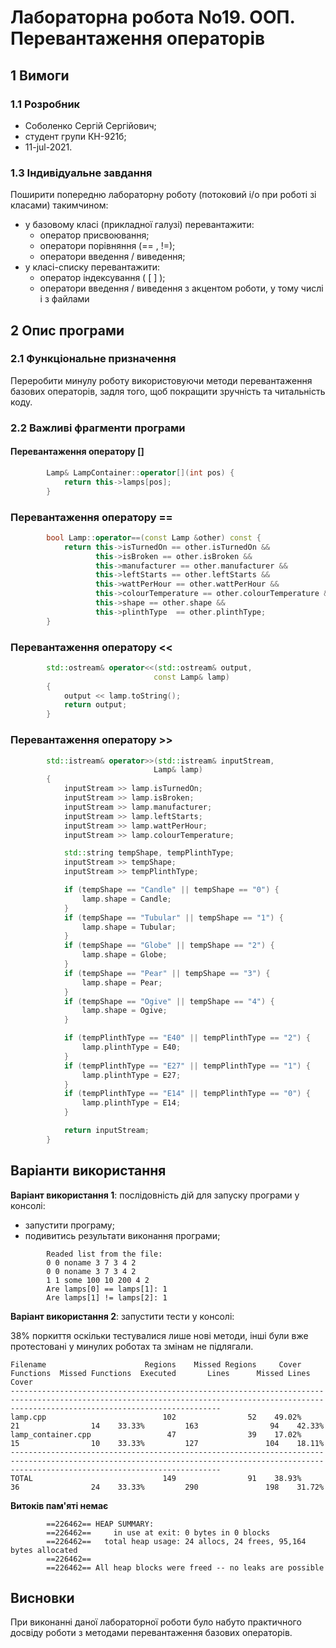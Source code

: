 # Лабораторна робота No19. ООП. Перевантаження операторів

## 1 Вимоги

### 1.1 Розробник

* Соболенко Cергій Сергійович;
* студент групи КН-921б;
* 11-jul-2021.

### 1.3 Індивідуальне завдання

Поширити попередню лабораторну роботу (потоковий i/o при роботі зі класами) такимчином:
- у базовому класі (прикладної галузі) перевантажити:
    - оператор присвоювання;
    - оператори порівняння (== , !=);
    - оператори введення / виведення;
- у класі-списку перевантажити:
    - оператор індексування ( [ ] );
    - оператори введення / виведення з акцентом роботи, у тому числі і з файлами

## 2 Опис програми

### 2.1 Функціональне призначення

Переробити минулу роботу використовуючи методи перевантаження базових операторів, задля того, щоб покращити зручність та читальність коду.

### 2.2 Важливі фрагменти програми

#### Перевантаження оператору []

```c++
        Lamp& LampContainer::operator[](int pos) {
            return this->lamps[pos];
        }
```

### Перевантаження оператору ==

```c++
        bool Lamp::operator==(const Lamp &other) const {
            return this->isTurnedOn == other.isTurnedOn &&
                   this->isBroken == other.isBroken &&
                   this->manufacturer == other.manufacturer &&
                   this->leftStarts == other.leftStarts &&
                   this->wattPerHour == other.wattPerHour &&
                   this->colourTemperature == other.colourTemperature &&
                   this->shape == other.shape &&
                   this->plinthType  == other.plinthType;
        }
```

### Перевантаження оператору <<

```c++
        std::ostream& operator<<(std::ostream& output,
                                const Lamp& lamp)
        {
            output << lamp.toString();
            return output;             
        }
```

### Перевантаження оператору >>

```c++
        std::istream& operator>>(std::istream& inputStream,
                                Lamp& lamp)
        {
            inputStream >> lamp.isTurnedOn;
            inputStream >> lamp.isBroken;
            inputStream >> lamp.manufacturer;
            inputStream >> lamp.leftStarts;
            inputStream >> lamp.wattPerHour;
            inputStream >> lamp.colourTemperature;

            std::string tempShape, tempPlinthType;
            inputStream >> tempShape;
            inputStream >> tempPlinthType;

            if (tempShape == "Candle" || tempShape == "0") {
                lamp.shape = Candle;
            }
            if (tempShape == "Tubular" || tempShape == "1") {
                lamp.shape = Tubular;
            }
            if (tempShape == "Globe" || tempShape == "2") {
                lamp.shape = Globe;
            }
            if (tempShape == "Pear" || tempShape == "3") {
                lamp.shape = Pear;
            }
            if (tempShape == "Ogive" || tempShape == "4") {
                lamp.shape = Ogive;
            }

            if (tempPlinthType == "E40" || tempPlinthType == "2") {
                lamp.plinthType = E40;
            }
            if (tempPlinthType == "E27" || tempPlinthType == "1") {
                lamp.plinthType = E27;
            }
            if (tempPlinthType == "E14" || tempPlinthType == "0") {
                lamp.plinthType = E14;
            }

            return inputStream;
        }
```

## Варіанти використання

**Варіант використання 1**: послідовність дій для запуску програми у консолі:

- запустити програму;
- подивитись результати виконання програми;

```
        Readed list from the file: 
        0 0 noname 3 7 3 4 2
        0 0 noname 3 7 3 4 2
        1 1 some 100 10 200 4 2
        Are lamps[0] == lamps[1]: 1
        Are lamps[1] != lamps[2]: 1
```

**Варіант використання 2**: запустити тести у консолі:

38% поркиття оскільки тестувалися лише нові методи, інші були вже протестовані у минулих роботах та змінам не підлягали.

```
Filename                      Regions    Missed Regions     Cover   Functions  Missed Functions  Executed       Lines      Missed Lines     Cover
-------------------------------------------------------------------------------------------------------------------------------------------------------------------------------------------
lamp.cpp                          102                52    49.02%          21                14    33.33%         163                94    42.33%
lamp_container.cpp                 47                39    17.02%          15                10    33.33%         127               104    18.11%
-------------------------------------------------------------------------------------------------------------------------------------------------------------------------------------------
TOTAL                             149                91    38.93%          36                24    33.33%         290               198    31.72%
```

**Витоків пам'яті немає**
```
        ==226462== HEAP SUMMARY:
        ==226462==     in use at exit: 0 bytes in 0 blocks
        ==226462==   total heap usage: 24 allocs, 24 frees, 95,164 bytes allocated
        ==226462== 
        ==226462== All heap blocks were freed -- no leaks are possible
```

## Висновки

При виконанні даної лабораторної роботи було набуто практичного досвіду роботи з методами перевантаження базових операторів.
